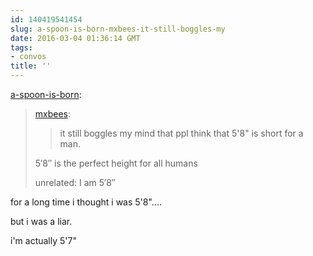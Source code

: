 ```yaml
---
id: 140419541454
slug: a-spoon-is-born-mxbees-it-still-boggles-my
date: 2016-03-04 01:36:14 GMT
tags:
- convos
title: ''
---
```

<p><a class="tumblr_blog" href="http://a-spoon-is-born.tumblr.com/post/140415278818">a-spoon-is-born</a>:</p>
<blockquote>
<p><a class="tumblr_blog" href="http://mxbees.tumblr.com/post/140406569604">mxbees</a>:</p>
<blockquote>
<p>it still boggles my mind that ppl think that 5'8" is short for a man.</p>
</blockquote>
<p>5′8″ is the perfect height for all humans</p>
<p>unrelated: I am 5′8″<br></p>
</blockquote>

for a long time i thought i was 5'8"....

but i was a liar.

i'm actually 5'7"
